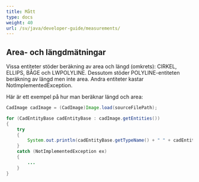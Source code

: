 ```yaml
---
title: Mått
type: docs
weight: 40
url: /sv/java/developer-guide/measurements/
---
```


## **Area- och längdmätningar**

Vissa entiteter stöder beräkning av area och längd (omkrets): CIRKEL, ELLIPS, BÅGE och LWPOLYLINE. Dessutom stöder POLYLINE-entiteten beräkning av längd men inte area. Andra entiteter kastar NotImplementedException.

Här är ett exempel på hur man beräknar längd och area:

```java
CadImage cadImage = (CadImage)Image.load(sourceFilePath);

for (CadEntityBase cadEntityBase : cadImage.getEntities())
{
	try
	{
		System.out.println(cadEntityBase.getTypeName() + " " + cadEntityBase.getArea() + " " + cadEntityBase.getLength());
	}
	catch (NotImplementedException ex)
	{
		...
	}
}
```
